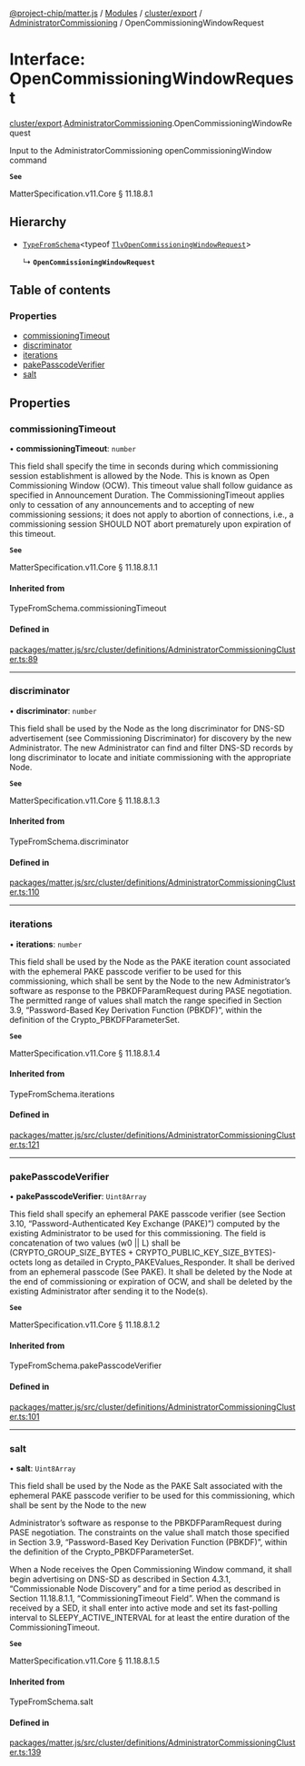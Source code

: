 [@project-chip/matter.js](../README.md) / [Modules](../modules.md) / [cluster/export](../modules/cluster_export.md) / [AdministratorCommissioning](../modules/cluster_export.AdministratorCommissioning.md) / OpenCommissioningWindowRequest

# Interface: OpenCommissioningWindowRequest

[cluster/export](../modules/cluster_export.md).[AdministratorCommissioning](../modules/cluster_export.AdministratorCommissioning.md).OpenCommissioningWindowRequest

Input to the AdministratorCommissioning openCommissioningWindow command

**`See`**

MatterSpecification.v11.Core § 11.18.8.1

## Hierarchy

- [`TypeFromSchema`](../modules/tlv_export.md#typefromschema)\<typeof [`TlvOpenCommissioningWindowRequest`](../modules/cluster_export.AdministratorCommissioning.md#tlvopencommissioningwindowrequest)\>

  ↳ **`OpenCommissioningWindowRequest`**

## Table of contents

### Properties

- [commissioningTimeout](cluster_export.AdministratorCommissioning.OpenCommissioningWindowRequest.md#commissioningtimeout)
- [discriminator](cluster_export.AdministratorCommissioning.OpenCommissioningWindowRequest.md#discriminator)
- [iterations](cluster_export.AdministratorCommissioning.OpenCommissioningWindowRequest.md#iterations)
- [pakePasscodeVerifier](cluster_export.AdministratorCommissioning.OpenCommissioningWindowRequest.md#pakepasscodeverifier)
- [salt](cluster_export.AdministratorCommissioning.OpenCommissioningWindowRequest.md#salt)

## Properties

### commissioningTimeout

• **commissioningTimeout**: `number`

This field shall specify the time in seconds during which commissioning session establishment is allowed by
the Node. This is known as Open Commissioning Window (OCW). This timeout value shall follow guidance as
specified in Announcement Duration. The CommissioningTimeout applies only to cessation of any announcements
and to accepting of new commissioning sessions; it does not apply to abortion of connections, i.e., a
commissioning session SHOULD NOT abort prematurely upon expiration of this timeout.

**`See`**

MatterSpecification.v11.Core § 11.18.8.1.1

#### Inherited from

TypeFromSchema.commissioningTimeout

#### Defined in

[packages/matter.js/src/cluster/definitions/AdministratorCommissioningCluster.ts:89](https://github.com/project-chip/matter.js/blob/904d0c9b952b91f28a21803759c5e5c66ee4d272/packages/matter.js/src/cluster/definitions/AdministratorCommissioningCluster.ts#L89)

___

### discriminator

• **discriminator**: `number`

This field shall be used by the Node as the long discriminator for DNS-SD advertisement (see Commissioning
Discriminator) for discovery by the new Administrator. The new Administrator can find and filter DNS-SD
records by long discriminator to locate and initiate commissioning with the appropriate Node.

**`See`**

MatterSpecification.v11.Core § 11.18.8.1.3

#### Inherited from

TypeFromSchema.discriminator

#### Defined in

[packages/matter.js/src/cluster/definitions/AdministratorCommissioningCluster.ts:110](https://github.com/project-chip/matter.js/blob/904d0c9b952b91f28a21803759c5e5c66ee4d272/packages/matter.js/src/cluster/definitions/AdministratorCommissioningCluster.ts#L110)

___

### iterations

• **iterations**: `number`

This field shall be used by the Node as the PAKE iteration count associated with the ephemeral PAKE passcode
verifier to be used for this commissioning, which shall be sent by the Node to the new Administrator’s
software as response to the PBKDFParamRequest during PASE negotiation. The permitted range of values shall
match the range specified in Section 3.9, “Password-Based Key Derivation Function (PBKDF)”, within the
definition of the Crypto_PBKDFParameterSet.

**`See`**

MatterSpecification.v11.Core § 11.18.8.1.4

#### Inherited from

TypeFromSchema.iterations

#### Defined in

[packages/matter.js/src/cluster/definitions/AdministratorCommissioningCluster.ts:121](https://github.com/project-chip/matter.js/blob/904d0c9b952b91f28a21803759c5e5c66ee4d272/packages/matter.js/src/cluster/definitions/AdministratorCommissioningCluster.ts#L121)

___

### pakePasscodeVerifier

• **pakePasscodeVerifier**: `Uint8Array`

This field shall specify an ephemeral PAKE passcode verifier (see Section 3.10, “Password-Authenticated Key
Exchange (PAKE)”) computed by the existing Administrator to be used for this commissioning. The field is
concatenation of two values (w0 || L) shall be (CRYPTO_GROUP_SIZE_BYTES +
CRYPTO_PUBLIC_KEY_SIZE_BYTES)-octets long as detailed in Crypto_PAKEValues_Responder. It shall be derived
from an ephemeral passcode (See PAKE). It shall be deleted by the Node at the end of commissioning or
expiration of OCW, and shall be deleted by the existing Administrator after sending it to the Node(s).

**`See`**

MatterSpecification.v11.Core § 11.18.8.1.2

#### Inherited from

TypeFromSchema.pakePasscodeVerifier

#### Defined in

[packages/matter.js/src/cluster/definitions/AdministratorCommissioningCluster.ts:101](https://github.com/project-chip/matter.js/blob/904d0c9b952b91f28a21803759c5e5c66ee4d272/packages/matter.js/src/cluster/definitions/AdministratorCommissioningCluster.ts#L101)

___

### salt

• **salt**: `Uint8Array`

This field shall be used by the Node as the PAKE Salt associated with the ephemeral PAKE passcode verifier
to be used for this commissioning, which shall be sent by the Node to the new

Administrator’s software as response to the PBKDFParamRequest during PASE negotiation. The constraints on
the value shall match those specified in Section 3.9, “Password-Based Key Derivation Function (PBKDF)”,
within the definition of the Crypto_PBKDFParameterSet.

When a Node receives the Open Commissioning Window command, it shall begin advertising on DNS-SD as
described in Section 4.3.1, “Commissionable Node Discovery” and for a time period as described in Section
11.18.8.1.1, “CommissioningTimeout Field”. When the command is received by a SED, it shall enter into active
mode and set its fast-polling interval to SLEEPY_ACTIVE_INTERVAL for at least the entire duration of the
CommissioningTimeout.

**`See`**

MatterSpecification.v11.Core § 11.18.8.1.5

#### Inherited from

TypeFromSchema.salt

#### Defined in

[packages/matter.js/src/cluster/definitions/AdministratorCommissioningCluster.ts:139](https://github.com/project-chip/matter.js/blob/904d0c9b952b91f28a21803759c5e5c66ee4d272/packages/matter.js/src/cluster/definitions/AdministratorCommissioningCluster.ts#L139)
